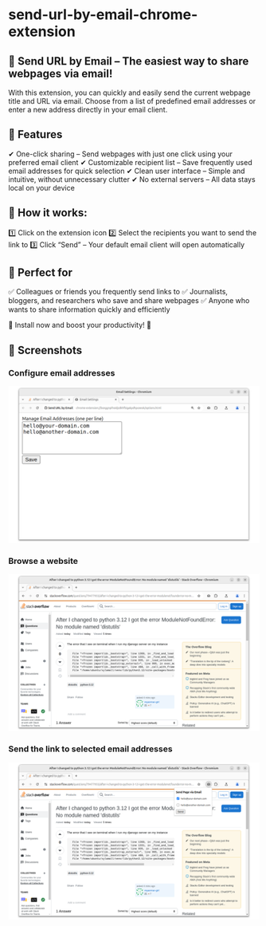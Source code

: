 # send-url-by-email-chrome-extension

## 📌 Send URL by Email – The easiest way to share webpages via email!

With this extension, you can quickly and easily send the current webpage title and URL via email. Choose from a list of predefined email addresses or enter a new address directly in your email client.

## 🚀 Features

✔ One-click sharing – Send webpages with just one click using your preferred email client
✔ Customizable recipient list – Save frequently used email addresses for quick selection
✔ Clean user interface – Simple and intuitive, without unnecessary clutter
✔ No external servers – All data stays local on your device
## 🔧 How it works:

1️⃣ Click on the extension icon
2️⃣ Select the recipients you want to send the link to
3️⃣ Click “Send” – Your default email client will open automatically


## 📌 Perfect for

✅ Colleagues or friends you frequently send links to
✅ Journalists, bloggers, and researchers who save and share webpages
✅ Anyone who wants to share information quickly and efficiently

🌟 Install now and boost your productivity! 🌟

## 📸 Screenshots

### Configure email addresses
![Configure email addresses](docs/screenshot-1.png)

### Browse a website
![Browse a website](docs/screenshot-2.png)

### Send the link to selected email addresses
![Send the link to configured email addresses](docs/screenshot-3.png)